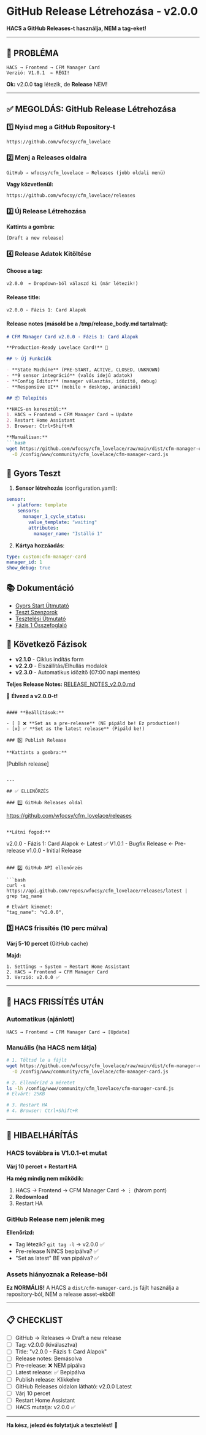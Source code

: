 # GitHub Release Létrehozása - v2.0.0

**HACS a GitHub Releases-t használja, NEM a tag-eket!**

---

## 🎯 PROBLÉMA

```
HACS → Frontend → CFM Manager Card
Verzió: V1.0.1  ← RÉGI!
```

**Ok:** v2.0.0 **tag** létezik, de **Release** NEM!

---

## ✅ MEGOLDÁS: GitHub Release Létrehozása

### 1️⃣ Nyisd meg a GitHub Repository-t

```
https://github.com/wfocsy/cfm_lovelace
```

### 2️⃣ Menj a Releases oldalra

```
GitHub → wfocsy/cfm_lovelace → Releases (jobb oldali menü)
```

**Vagy közvetlenül:**
```
https://github.com/wfocsy/cfm_lovelace/releases
```

### 3️⃣ Új Release Létrehozása

**Kattints a gombra:**
```
[Draft a new release]
```

### 4️⃣ Release Adatok Kitöltése

#### **Choose a tag:**
```
v2.0.0  ← Dropdown-ból válaszd ki (már létezik!)
```

#### **Release title:**
```
v2.0.0 - Fázis 1: Card Alapok
```

#### **Release notes (másold be a /tmp/release_body.md tartalmat):**

```markdown
# CFM Manager Card v2.0.0 - Fázis 1: Card Alapok

**Production-Ready Lovelace Card!** 🎉

## ✨ Új Funkciók

- **State Machine** (PRE-START, ACTIVE, CLOSED, UNKNOWN)
- **9 sensor integráció** (valós idejű adatok)
- **Config Editor** (manager választás, időzítő, debug)
- **Responsive UI** (mobile + desktop, animációk)

## 📦 Telepítés

**HACS-en keresztül:**
1. HACS → Frontend → CFM Manager Card → Update
2. Restart Home Assistant
3. Browser: Ctrl+Shift+R

**Manuálisan:**
```bash
wget https://github.com/wfocsy/cfm_lovelace/raw/main/dist/cfm-manager-card.js \
  -O /config/www/community/cfm_lovelace/cfm-manager-card.js
```

## 🧪 Gyors Teszt

1. **Sensor létrehozás** (configuration.yaml):
```yaml
sensor:
  - platform: template
    sensors:
      manager_1_cycle_status:
        value_template: "waiting"
        attributes:
          manager_name: "Istálló 1"
```

2. **Kártya hozzáadás**:
```yaml
type: custom:cfm-manager-card
manager_id: 1
show_debug: true
```

## 📚 Dokumentáció

- [Gyors Start Útmutató](https://github.com/wfocsy/cfm_lovelace/blob/main/QUICK_START.md)
- [Teszt Szenzorok](https://github.com/wfocsy/cfm_lovelace/blob/main/TEST_SENSORS.yaml)
- [Tesztelési Útmutató](https://github.com/wfocsy/cfm_lovelace/blob/main/TESTING_GUIDE.md)
- [Fázis 1 Összefoglaló](https://github.com/wfocsy/cfm_lovelace/blob/main/PHASE1_SUMMARY.md)

## 🚧 Következő Fázisok

- **v2.1.0** - Ciklus indítás form
- **v2.2.0** - Elszállítás/Elhullás modalok
- **v2.3.0** - Automatikus időzítő (07:00 napi mentés)

**Teljes Release Notes:** [RELEASE_NOTES_v2.0.0.md](https://github.com/wfocsy/cfm_lovelace/blob/main/RELEASE_NOTES_v2.0.0.md)

🎉 **Élvezd a v2.0.0-t!**
```

#### **Beállítások:**

- [ ] ❌ **Set as a pre-release** (NE pipáld be! Ez production!)
- [x] ✅ **Set as the latest release** (Pipáld be!)

### 5️⃣ Publish Release

**Kattints a gombra:**
```
[Publish release]
```

---

## ✅ ELLENŐRZÉS

### 1️⃣ GitHub Releases oldal

```
https://github.com/wfocsy/cfm_lovelace/releases
```

**Látni fogod:**
```
v2.0.0 - Fázis 1: Card Alapok  ← Latest ✅
V1.0.1 - Bugfix Release        ← Pre-release
v1.0.0 - Initial Release
```

### 2️⃣ GitHub API ellenőrzés

```bash
curl -s https://api.github.com/repos/wfocsy/cfm_lovelace/releases/latest | grep tag_name

# Elvárt kimenet:
"tag_name": "v2.0.0",
```

### 3️⃣ HACS frissítés (10 perc múlva)

**Várj 5-10 percet** (GitHub cache)

**Majd:**
```
1. Settings → System → Restart Home Assistant
2. HACS → Frontend → CFM Manager Card
3. Verzió: v2.0.0 ✅
```

---

## 🚀 HACS FRISSÍTÉS UTÁN

### Automatikus (ajánlott)

```
HACS → Frontend → CFM Manager Card → [Update]
```

### Manuális (ha HACS nem látja)

```bash
# 1. Töltsd le a fájlt
wget https://github.com/wfocsy/cfm_lovelace/raw/main/dist/cfm-manager-card.js \
  -O /config/www/community/cfm_lovelace/cfm-manager-card.js

# 2. Ellenőrizd a méretet
ls -lh /config/www/community/cfm_lovelace/cfm-manager-card.js
# Elvárt: 25KB

# 3. Restart HA
# 4. Browser: Ctrl+Shift+R
```

---

## 🐛 HIBAELHÁRÍTÁS

### HACS továbbra is V1.0.1-et mutat

**Várj 10 percet + Restart HA**

**Ha még mindig nem működik:**
1. HACS → Frontend → CFM Manager Card → ⋮ (három pont)
2. **Redownload**
3. Restart HA

### GitHub Release nem jelenik meg

**Ellenőrizd:**
- Tag létezik? `git tag -l` → v2.0.0 ✅
- Pre-release NINCS bepipálva? ✅
- "Set as latest" BE van pipálva? ✅

### Assets hiányoznak a Release-ből

**Ez NORMÁLIS!** A HACS a `dist/cfm-manager-card.js` fájlt használja a repository-ból, NEM a release asset-ekből!

---

## 📋 CHECKLIST

- [ ] GitHub → Releases → Draft a new release
- [ ] Tag: v2.0.0 (kiválasztva)
- [ ] Title: "v2.0.0 - Fázis 1: Card Alapok"
- [ ] Release notes: Bemásolva
- [ ] Pre-release: ❌ NEM pipálva
- [ ] Latest release: ✅ Bepipálva
- [ ] Publish release: Klikkelve
- [ ] GitHub Releases oldalon látható: v2.0.0 Latest
- [ ] Várj 10 percet
- [ ] Restart Home Assistant
- [ ] HACS mutatja: v2.0.0 ✅

---

**Ha kész, jelezd és folytatjuk a tesztelést!** 🚀
